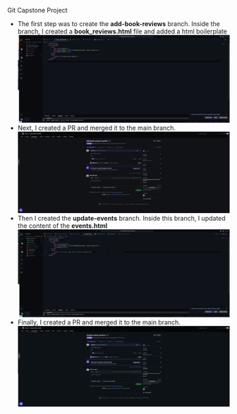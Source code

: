 Git Capstone Project

-   The first step was to create the **add-book-reviews** branch. Inside the branch, I created a **book_reviews.html** file and added a html boilerplate
    ![Branch For Add Book Reviews](./screenshots/One.png)
-   Next, I created a PR and merged it to the main branch.
    ![Pull Request For Add Book Reviews](./screenshots/Two.png)
-   Then I created the **update-events** branch. Inside this branch, I updated the content of the **events.html**
    ![Branch For Update Reviews](./screenshots/Three.png)
-   Finally, I created a PR and merged it to the main branch.
    ![Pull Request For Add Book Reviews](./screenshots/Four.png)